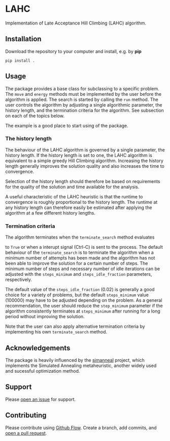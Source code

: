 # LAHC

Implementation of Late Acceptance Hill Climbing (LAHC) algorithm.


## Installation

Download the repository to your computer and install, e.g. by **pip**

    pip install .


## Usage

The package provides a base class for subclassing to a specific
problem. The `move` and `energy` methods must be implemented by the
user before the algorithm is applied. The search is started by calling
the `run` method. The user controls the algorithm by adjusting a
single algorithmic parameter, the history length, and the termination
criteria for the algorithm. See subsection on each of the topics below.

The example is a good place to start using of the package.


### The history length

The behaviour of the LAHC algorithm is governed by a single parameter,
the history length. If the history length is set to one, the LAHC
algorithm is equivalent to a simple greedy Hill Climbing
algorithm. Increasing the history length generally improves the
solution quality and also increases the time to convergence.

Selection of the history length should therefore be based on
requirements for the quality of the solution and time available for
the analysis.

A useful characteristic of the LAHC heuristic is that the runtime to
convergence is roughly proportional to the history length. The runtime
at any history length can therefore easily be estimated after applying
the algorithm at a few different history lengths.


### Termination criteria

The algorithm terminates when the `terminate_search` method evaluates

to `True` or when a interupt signal (Ctrl-C) is sent to the process.
The default behaviour of the `terminate_search` is to terminate the
algorithm when a minimum number of attempts has been made and the
algorithm has not been able to improve the solution for a certain
number of steps. The minimum number of steps and necessary number of
idle iterations can be adjusted with the `steps_minimum` and
`steps_idle_fraction` parameters, respectively.

The default value of the `steps_idle_fraction` (0.02) is generally a
good choice for a variety of problems, but the default `steps_minimum`
value (100000) may have to be adjusted depending on the problem. As a
general recommendation, the user should reduce the `step_minimum`
parameter if the algorithm consistently terminates at `steps_minimum`
after running for a long period without improving the solution.

Note that the user can also apply alternative termination criteria by
implementing his own `terminate_search` method.


## Acknowledgements

The package is heavily influenced by the
[simanneal](https://github.com/perrygeo/simanneal) project, which
implements the Simulated Annealing metaheuristic, another widely used
and sucessful optimization method.


## Support

Please [open an issue](https://github.com/Gunnstein/lahc/issues/new) for support.


## Contributing

Please contribute using [Github Flow](https://guides.github.com/introduction/flow/). Create a branch, add commits, and [open a pull request](https://github.com/Gunnstein/lahc/compare/).
